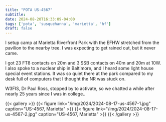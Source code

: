 ```yaml
---
title: "POTA US-4567"
subtitle:
date: 2024-08-20T16:33:09-04:00
tags: ['pota', 'susquehanna', 'marietta', 'hf']
draft: false
---
```


I setup camp at Marietta Riverfront Park
with the EFHW stretched
from the pavilion to the nearby tree.
I was expecting to get rained out,
but it never came.

I got 23 FT8 contacts on 20m
and 3 SSB contacts on 40m and 20m at 10W.
I also spoke to a nuclear ship in Baltimore,
and I heard some light house special event stations.
It was so quiet there at the park
compared to my desk full of computers
that I thought the NR was stuck on.

W3FIS, Dr Paul Ross,
stopped by to activate,
so we chatted a while
after nearly 25 years
since I was in college..

{{< gallery >}}
{{< figure link="/img/2024/2024-08-17-us-4567-1.jpg" caption="US-4567, Marietta" >}}
{{< figure link="/img/2024/2024-08-17-us-4567-2.jpg" caption="US-4567, Marietta" >}}
{{< /gallery >}}

<!--more-->
